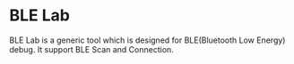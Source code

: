 # BLE Lab
BLE Lab is a generic tool which is designed for BLE(Bluetooth Low Energy) debug. It support BLE Scan and Connection.
